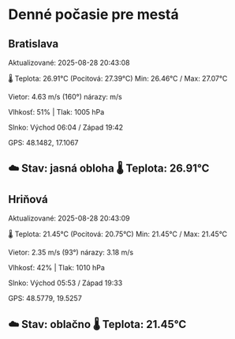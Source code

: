 ﻿# Denné počasie pre mestá

## Bratislava
Aktualizované: 2025-08-28 20:43:08

🌡️ Teplota: 26.91°C 
(Pocitová: 27.39°C)
Min: 26.46°C / Max: 27.07°C

Vietor: 4.63 m/s    (160°) 
nárazy:  m/s

Vlhkosť: 51% | Tlak: 1005 hPa

Slnko: Východ 06:04 / Západ 19:42

GPS: 48.1482, 17.1067

☁️ Stav: jasná obloha        🌡️ Teplota: 26.91°C
---

## Hriňová
Aktualizované: 2025-08-28 20:43:09

🌡️ Teplota: 21.45°C 
(Pocitová: 20.75°C)
Min: 21.45°C / Max: 21.45°C

Vietor: 2.35 m/s (93°)
nárazy: 3.18 m/s

Vlhkosť: 42% | Tlak: 1010 hPa

Slnko: Východ 05:53 / Západ 19:33

GPS: 48.5779, 19.5257

☁️ Stav: oblačno        🌡️ Teplota: 21.45°C
---

